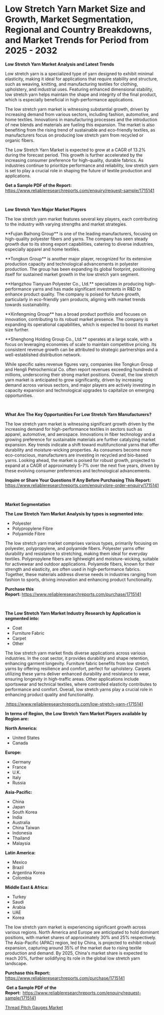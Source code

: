 <p><h1>Low Stretch Yarn Market Size and Growth, Market Segmentation, Regional and Country Breakdowns, and Market Trends for Period from 2025 -  2032</h1></p><p><strong>Low Stretch Yarn Market Analysis and Latest Trends</strong></p>
<p><p>Low stretch yarn is a specialized type of yarn designed to exhibit minimal elasticity, making it ideal for applications that require stability and structure, such as weaving, knitting, and manufacturing textiles for clothing, upholstery, and industrial uses. Featuring enhanced dimensional stability, low stretch yarn helps maintain the shape and integrity of the final product, which is especially beneficial in high-performance applications.</p><p>The low stretch yarn market is witnessing substantial growth, driven by increasing demand from various sectors, including fashion, automotive, and home textiles. Innovations in manufacturing processes and the introduction of new blends and materials are fueling this expansion. The market is also benefiting from the rising trend of sustainable and eco-friendly textiles, as manufacturers focus on producing low stretch yarn from recycled or organic fibers.</p><p>The Low Stretch Yarn Market is expected to grow at a CAGR of 13.2% during the forecast period. This growth is further accelerated by the increasing consumer preference for high-quality, durable fabrics. As industries continue to prioritize performance and reliability, low stretch yarn is set to play a crucial role in shaping the future of textile production and applications.</p></p>
<p><strong>Get a Sample PDF of the Report:&nbsp;</strong> <a href="https://www.reliableresearchreports.com/enquiry/request-sample/1715141?utm_campaign=37&utm_medium=2&utm_source=Github&utm_content=ia&utm_term=11012025&utm_id=low-stretch-yarn">https://www.reliableresearchreports.com/enquiry/request-sample/1715141</a></p>
<p>&nbsp;</p>
<p><strong>Low Stretch Yarn Major Market Players</strong></p>
<p><p>The low stretch yarn market features several key players, each contributing to the industry with varying strengths and market strategies. </p><p>**Fujian Baihong Group** is one of the leading manufacturers, focusing on high-quality polyester fibers and yarns. The company has seen steady growth due to its strong export capabilities, catering to diverse industries, especially apparel and home textiles.</p><p>**Tongkun Group** is another major player, recognized for its extensive production capacity and technological advancements in polyester production. The group has been expanding its global footprint, positioning itself for sustained market growth in the low stretch yarn segment.</p><p>**Hangzhou Tianyuan Polyester Co., Ltd.** specializes in producing high-performance yarns and has made significant investments in R&D to enhance product quality. The company is poised for future growth, particularly in eco-friendly yarn products, aligning with market trends towards sustainability.</p><p>**Xinfengming Group** has a broad product portfolio and focuses on innovation, contributing to its robust market presence. The company is expanding its operational capabilities, which is expected to boost its market size further.</p><p>**Shenghong Holding Group Co., Ltd.** operates at a large scale, with a focus on leveraging economies of scale to maintain competitive pricing. Its consistent revenue growth can be attributed to strategic partnerships and a well-established distribution network.</p><p>While specific sales revenue figures vary, companies like Tongkun Group and Hengli Petrochemical Co. often report revenues exceeding hundreds of millions, underscoring their strong market positions. Overall, the low stretch yarn market is anticipated to grow significantly, driven by increasing demand across various sectors, and major players are actively investing in capacity expansion and technological upgrades to capitalize on emerging opportunities.</p></p>
<p>&nbsp;</p>
<p><strong>What Are The Key Opportunities For Low Stretch Yarn Manufacturers?</strong></p>
<p><p>The low stretch yarn market is witnessing significant growth driven by the increasing demand for high-performance textiles in sectors such as apparel, automotive, and aerospace. Innovations in fiber technology and a growing preference for sustainable materials are further catalyzing market expansion. Key trends indicate a shift toward multifunctional yarns that offer durability and moisture-wicking properties. As consumers become more eco-conscious, manufacturers are investing in recycled and bio-based yarns. Looking ahead, the market is poised for robust growth, projected to expand at a CAGR of approximately 5-7% over the next five years, driven by these evolving consumer preferences and technological advancements.</p></p>
<p><strong>Inquire or Share Your Questions If Any Before Purchasing This Report:</strong> <a href="https://www.reliableresearchreports.com/enquiry/pre-order-enquiry/1715141?utm_campaign=37&utm_medium=2&utm_source=Github&utm_content=ia&utm_term=11012025&utm_id=low-stretch-yarn">https://www.reliableresearchreports.com/enquiry/pre-order-enquiry/1715141</a></p>
<p>&nbsp;</p>
<p><strong>Market Segmentation</strong></p>
<p><strong>The Low Stretch Yarn Market Analysis by types is segmented into:</strong></p>
<p><ul><li>Polyester</li><li>Polypropylene Fibre</li><li>Polyamide Fibre</li></ul></p>
<p><p>The low stretch yarn market comprises various types, primarily focusing on polyester, polypropylene, and polyamide fibers. Polyester yarns offer durability and resistance to stretching, making them ideal for everyday textiles. Polypropylene fibers are lightweight and moisture-wicking, suitable for activewear and outdoor applications. Polyamide fibers, known for their strength and elasticity, are often used in high-performance fabrics. Together, these materials address diverse needs in industries ranging from fashion to sports, driving innovation and enhancing product functionality.</p></p>
<p><strong>Purchase this Report:&nbsp;</strong><a href="https://www.reliableresearchreports.com/purchase/1715141?utm_campaign=37&utm_medium=2&utm_source=Github&utm_content=ia&utm_term=11012025&utm_id=low-stretch-yarn">https://www.reliableresearchreports.com/purchase/1715141</a></p>
<p>&nbsp;</p>
<p><strong>The Low Stretch Yarn Market Industry Research by Application is segmented into:</strong></p>
<p><ul><li>Coat</li><li>Furniture Fabric</li><li>Carpet</li><li>Other</li></ul></p>
<p><p>The low stretch yarn market finds diverse applications across various industries. In the coat sector, it provides durability and shape retention, enhancing garment longevity. Furniture fabric benefits from low stretch yarns by offering resilience and comfort, perfect for upholstery. Carpets utilizing these yarns deliver enhanced durability and resistance to wear, ensuring longevity in high-traffic areas. Other applications include sportswear and technical textiles, where controlled elasticity contributes to performance and comfort. Overall, low stretch yarns play a crucial role in enhancing product quality and functionality.</p></p>
<p><a href="https://www.reliableresearchreports.com/low-stretch-yarn-r1715141?utm_campaign=37&utm_medium=2&utm_source=Github&utm_content=ia&utm_term=11012025&utm_id=low-stretch-yarn">&nbsp;https://www.reliableresearchreports.com/low-stretch-yarn-r1715141</a></p>
<p><strong>In terms of Region, the Low Stretch Yarn Market Players available by Region are:</strong></p>
<p>
    <p> <strong> North America: </strong>
        <ul>
            <li>United States</li>
            <li>Canada</li>
        </ul>
        </p> 
    <p> <strong> Europe: </strong>
        <ul>
            <li>Germany</li>
            <li>France</li>
            <li>U.K.</li>
            <li>Italy</li>
            <li>Russia</li>
        </ul>
        </p> 
    <p> <strong> Asia-Pacific: </strong>
        <ul>
            <li>China</li>
            <li>Japan</li>
            <li>South Korea</li>
            <li>India</li>
            <li>Australia</li>
            <li>China Taiwan</li>
            <li>Indonesia</li>
            <li>Thailand</li>
            <li>Malaysia</li>
        </ul>
        </p> 
    <p> <strong> Latin America: </strong>
        <ul>
            <li>Mexico</li>
            <li>Brazil</li>
            <li>Argentina Korea</li>
            <li>Colombia</li>
        </ul>
        </p> 
    <p> <strong> Middle East & Africa: </strong>
        <ul>
            <li>Turkey</li>
            <li>Saudi</li>
            <li>Arabia</li>
            <li>UAE</li>
            <li>Korea</li>
        </ul>
    </p>
    </p>
<p><p>The low stretch yarn market is experiencing significant growth across various regions. North America and Europe are anticipated to hold dominant positions, with market shares of approximately 30% and 25% respectively. The Asia-Pacific (APAC) region, led by China, is projected to exhibit robust expansion, capturing around 35% of the market due to rising textile production and demand. By 2025, China's market share is expected to reach 20%, further solidifying its role in the global low stretch yarn landscape.</p></p>
<p><strong>Purchase this Report: </strong><a href="https://www.reliableresearchreports.com/purchase/1715141?utm_campaign=37&utm_medium=2&utm_source=Github&utm_content=ia&utm_term=11012025&utm_id=low-stretch-yarn">https://www.reliableresearchreports.com/purchase/1715141</a></p>
<p>&nbsp;<strong>Get a Sample PDF of the Report:&nbsp;&nbsp;</strong><a href="https://www.reliableresearchreports.com/enquiry/request-sample/1715141?utm_campaign=37&utm_medium=2&utm_source=Github&utm_content=ia&utm_term=11012025&utm_id=low-stretch-yarn">https://www.reliableresearchreports.com/enquiry/request-sample/1715141</a></p>
<p><strong></strong></p>
<p><p><a href="https://github.com/wwwkeltoum/Market-Research-Report-List-5/blob/main/thread-pitch-gauges-market.md?utm_campaign=37&utm_medium=2&utm_source=Github&utm_content=ia&utm_term=11012025&utm_id=low-stretch-yarn">Thread Pitch Gauges Market</a></p></p>